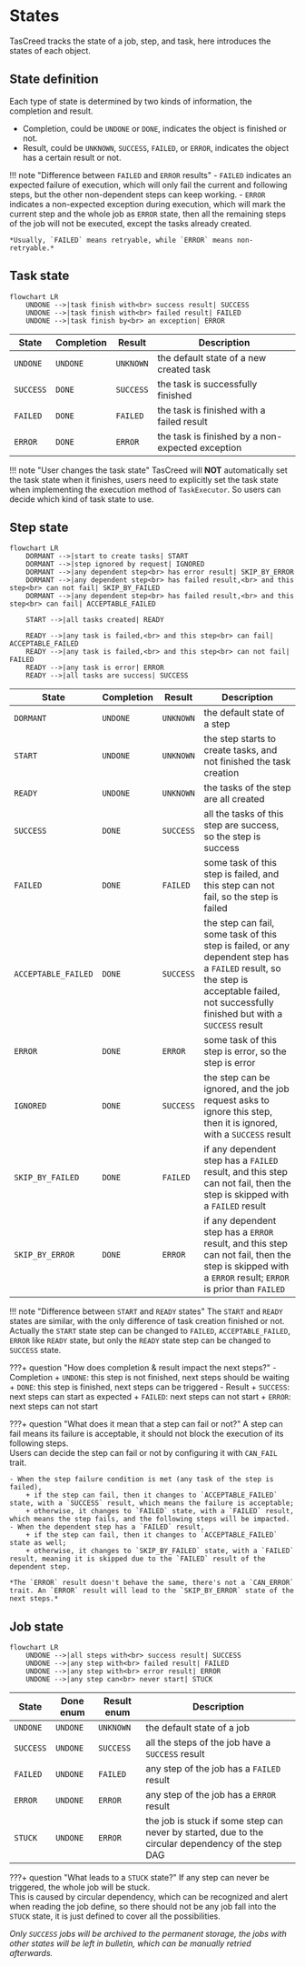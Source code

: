 # States

TasCreed tracks the state of a job, step, and task, here introduces the states of each object.

## State definition

Each type of state is determined by two kinds of information, the completion and result.

- Completion, could be `UNDONE` or `DONE`, indicates the object is finished or not.
- Result, could be `UNKNOWN`, `SUCCESS`, `FAILED`, or `ERROR`, indicates the object has a certain result or not.

!!! note "Difference between `FAILED` and `ERROR` results"
	- `FAILED` indicates an expected failure of execution, which will only fail the current and following steps, but the other non-dependent steps can keep working.
	- `ERROR` indicates a non-expected exception during execution, which will mark the current step and the whole job as `ERROR` state, then all the remaining steps of the job will not be executed, except the tasks already created.

	*Usually, `FAILED` means retryable, while `ERROR` means non-retryable.*

## Task state

``` mermaid
flowchart LR
	UNDONE -->|task finish with<br> success result| SUCCESS
	UNDONE -->|task finish with<br> failed result| FAILED
	UNDONE -->|task finish by<br> an exception| ERROR
```

| State | Completion | Result | Description |
| ----- | ----- | ----- | ----- |
| `UNDONE` | `UNDONE` | `UNKNOWN` | the default state of a new created task |
| `SUCCESS` | `DONE` | `SUCCESS` | the task is successfully finished |
| `FAILED` | `DONE` | `FAILED` | the task is finished with a failed result |
| `ERROR` | `DONE` | `ERROR` | the task is finished by a non-expected exception |

!!! note "User changes the task state"
	TasCreed will **NOT** automatically set the task state when it finishes, users need to explicitly set the task state when implementing the execution method of `TaskExecutor`. 
	So users can decide which kind of task state to use.

## Step state

``` mermaid
flowchart LR
	DORMANT -->|start to create tasks| START
	DORMANT -->|step ignored by request| IGNORED
	DORMANT -->|any dependent step<br> has error result| SKIP_BY_ERROR
	DORMANT -->|any dependent step<br> has failed result,<br> and this step<br> can not fail| SKIP_BY_FAILED
	DORMANT -->|any dependent step<br> has failed result,<br> and this step<br> can fail| ACCEPTABLE_FAILED
	
	START -->|all tasks created| READY
	
	READY -->|any task is failed,<br> and this step<br> can fail| ACCEPTABLE_FAILED
	READY -->|any task is failed,<br> and this step<br> can not fail| FAILED
	READY -->|any task is error| ERROR
	READY -->|all tasks are success| SUCCESS
```

| State | Completion | Result | Description |
| ----- |------------| ----- | ----- |
| `DORMANT` | `UNDONE`   | `UNKNOWN` | the default state of a step |
| `START` | `UNDONE`   | `UNKNOWN` | the step starts to create tasks, and not finished the task creation |
| `READY` | `UNDONE`   | `UNKNOWN` | the tasks of the step are all created |
| `SUCCESS` | `DONE`     | `SUCCESS` | all the tasks of this step are success, so the step is success |
| `FAILED` | `DONE`     | `FAILED` | some task of this step is failed, and this step can not fail, so the step is failed |
| `ACCEPTABLE_FAILED` | `DONE`     | `SUCCESS` | the step can fail, some task of this step is failed, or any dependent step has a `FAILED` result, so the step is acceptable failed, not successfully finished but with a `SUCCESS` result |
| `ERROR` | `DONE`     | `ERROR` | some task of this step is error, so the step is error |
| `IGNORED` | `DONE`     | `SUCCESS` | the step can be ignored, and the job request asks to ignore this step, then it is ignored, with a `SUCCESS` result |
| `SKIP_BY_FAILED` | `DONE`     | `FAILED` | if any dependent step has a `FAILED` result, and this step can not fail, then the step is skipped with a `FAILED` result |
| `SKIP_BY_ERROR` | `DONE`     | `ERROR` | if any dependent step has a `ERROR` result, and this step can not fail, then the step is skipped with a `ERROR` result; `ERROR` is prior than `FAILED` |

!!! note "Difference between `START` and `READY` states"
	The `START` and `READY` states are similar, with the only difference of task creation finished or not.  
	Actually the `START` state step can be changed to `FAILED`, `ACCEPTABLE_FAILED`, `ERROR` like `READY` state, but only the `READY` state step can be changed to `SUCCESS` state.

???+ question "How does completion & result impact the next steps?"
	- Completion
		+ `UNDONE`: this step is not finished, next steps should be waiting
		+ `DONE`: this step is finished, next steps can be triggered
	- Result
		+ `SUCCESS`: next steps can start as expected
		+ `FAILED`: next steps can not start
		+ `ERROR`: next steps can not start

???+ question "What does it mean that a step can fail or not?"
	A step can fail means its failure is acceptable, it should not block the execution of its following steps.  
	Users can decide the step can fail or not by configuring it with `CAN_FAIL` trait.  

	- When the step failure condition is met (any task of the step is failed),
		+ if the step can fail, then it changes to `ACCEPTABLE_FAILED` state, with a `SUCCESS` result, which means the failure is acceptable;
		+ otherwise, it changes to `FAILED` state, with a `FAILED` result, which means the step fails, and the following steps will be impacted.
	- When the dependent step has a `FAILED` result,
		+ if the step can fail, then it changes to `ACCEPTABLE_FAILED` state as well;
		+ otherwise, it changes to `SKIP_BY_FAILED` state, with a `FAILED` result, meaning it is skipped due to the `FAILED` result of the dependent step.

	*The `ERROR` result doesn't behave the same, there's not a `CAN_ERROR` trait. An `ERROR` result will lead to the `SKIP_BY_ERROR` state of the next steps.*

## Job state

``` mermaid
flowchart LR
	UNDONE -->|all steps with<br> success result| SUCCESS
	UNDONE -->|any step with<br> failed result| FAILED
	UNDONE -->|any step with<br> error result| ERROR
	UNDONE -->|any step can<br> never start| STUCK
```

| State | Done enum | Result enum | Description |
| ----- | ----- | ----- | ----- |
| `UNDONE` | `UNDONE` | `UNKNOWN` | the default state of a job |
| `SUCCESS` | `UNDONE` | `SUCCESS` | all the steps of the job have a `SUCCESS` result |
| `FAILED` | `UNDONE` | `FAILED` | any step of the job has a `FAILED` result |
| `ERROR` | `UNDONE` | `ERROR` | any step of the job has a `ERROR` result |
| `STUCK` | `UNDONE` | `ERROR` | the job is stuck if some step can never by started, due to the circular dependency of the step DAG |

???+ question "What leads to a `STUCK` state?"
	If any step can never be triggered, the whole job will be stuck.  
	This is caused by circular dependency, which can be recognized and alert when reading the job define, so there should not be any job fall into the `STUCK` state, it is just defined to cover all the possibilities.

*Only `SUCCESS` jobs will be archived to the permanent storage, the jobs with other states will be left in bulletin, which can be manually retried afterwards.*
